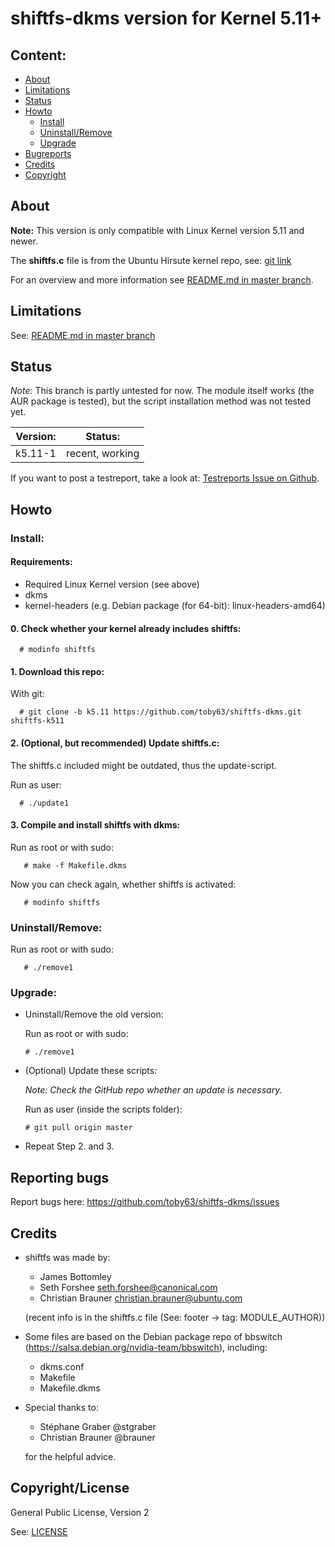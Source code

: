 
# shiftfs-dkms version for Kernel 5.11+

Content:
--------
* [About](#about)
* [Limitations](#limitations)
* [Status](#status)
* [Howto](#howto)
    * [Install](#install)
    * [Uninstall/Remove](#uninstallremove)
    * [Upgrade](#upgrade)
* [Bugreports](#reporting-bugs)
* [Credits](#credits)
* [Copyright](#copyrightlicense)


## About

**Note:** This version is only compatible with Linux Kernel version 5.11 and newer.

The **shiftfs.c** file is from the Ubuntu Hirsute kernel repo, see: [git link](https://git.launchpad.net/~ubuntu-kernel/ubuntu/+source/linux/+git/hirsute/tree/fs/shiftfs.c?h=master-next)

For an overview and more information see [README.md in master branch](https://github.com/toby63/shiftfs-dkms/README.md).

## Limitations

See: [README.md in master branch](https://github.com/toby63/shiftfs-dkms/README.md#limitations)

## Status

_Note:_ This branch is partly untested for now.
The module itself works (the AUR package is tested), but the script installation method was not tested yet.

| Version: | Status: |
| --- | --- | 
| k5.11-1 | recent, working |

If you want to post a testreport, take a look at: [Testreports Issue on Github](https://github.com/toby63/shiftfs-dkms/issues/3).

## Howto

### Install:

#### Requirements:
 * Required Linux Kernel version (see above)
 * dkms
 * kernel-headers (e.g. Debian package (for 64-bit): linux-headers-amd64)

#### 0. Check whether your kernel already includes shiftfs:

      # modinfo shiftfs

#### 1. Download this repo:
  
 With git:

      # git clone -b k5.11 https://github.com/toby63/shiftfs-dkms.git shiftfs-k511


#### 2. (Optional, but recommended) Update shiftfs.c:

 The shiftfs.c included might be outdated, thus the update-script.

 Run as user:

      # ./update1


#### 3. Compile and install shiftfs with dkms:

 Run as root or with sudo:

       # make -f Makefile.dkms

 Now you can check again, whether shiftfs is activated:

       # modinfo shiftfs

### Uninstall/Remove:  

   Run as root or with sudo:

       # ./remove1
       
### Upgrade:
 
 * Uninstall/Remove the old version:

   Run as root or with sudo:

       # ./remove1

 * (Optional) Update these scripts:
   
   _Note: Check the GitHub repo whether an update is necessary._
   
   Run as user (inside the scripts folder):
       
       # git pull origin master
 
 * Repeat Step 2. and 3.


## Reporting bugs

 Report bugs here:
 https://github.com/toby63/shiftfs-dkms/issues


## Credits

* shiftfs was made by:
   * James Bottomley
   * Seth Forshee <seth.forshee@canonical.com>
   * Christian Brauner <christian.brauner@ubuntu.com>   
   
   (recent info is in the shiftfs.c file (See: footer -> tag: MODULE_AUTHOR))

* Some files are based on the Debian package repo of bbswitch (https://salsa.debian.org/nvidia-team/bbswitch), including:
   * dkms.conf
   * Makefile
   * Makefile.dkms
   
* Special thanks to:
   * Stéphane Graber @stgraber
   * Christian Brauner @brauner   
   
  for the helpful advice.


## Copyright/License

General Public License, Version 2

See: [LICENSE](LICENSE)
